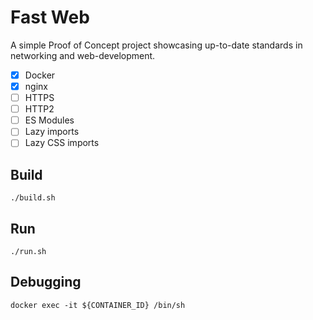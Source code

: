 # Fast Web

A simple Proof of Concept project showcasing up-to-date standards in networking and web-development.

- [X] Docker
- [X] nginx
- [ ] HTTPS
- [ ] HTTP2
- [ ] ES Modules
- [ ] Lazy imports
- [ ] Lazy CSS imports

## Build
```
./build.sh
```

## Run
```
./run.sh
```

## Debugging
```
docker exec -it ${CONTAINER_ID} /bin/sh
```
